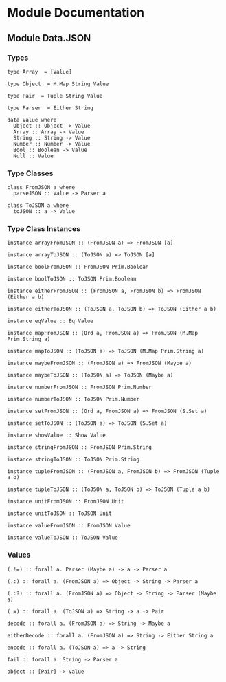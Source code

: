 # Module Documentation

## Module Data.JSON

### Types

    type Array  = [Value]

    type Object  = M.Map String Value

    type Pair  = Tuple String Value

    type Parser  = Either String

    data Value where
      Object :: Object -> Value
      Array :: Array -> Value
      String :: String -> Value
      Number :: Number -> Value
      Bool :: Boolean -> Value
      Null :: Value


### Type Classes

    class FromJSON a where
      parseJSON :: Value -> Parser a

    class ToJSON a where
      toJSON :: a -> Value


### Type Class Instances

    instance arrayFromJSON :: (FromJSON a) => FromJSON [a]

    instance arrayToJSON :: (ToJSON a) => ToJSON [a]

    instance boolFromJSON :: FromJSON Prim.Boolean

    instance boolToJSON :: ToJSON Prim.Boolean

    instance eitherFromJSON :: (FromJSON a, FromJSON b) => FromJSON (Either a b)

    instance eitherToJSON :: (ToJSON a, ToJSON b) => ToJSON (Either a b)

    instance eqValue :: Eq Value

    instance mapFromJSON :: (Ord a, FromJSON a) => FromJSON (M.Map Prim.String a)

    instance mapToJSON :: (ToJSON a) => ToJSON (M.Map Prim.String a)

    instance maybeFromJSON :: (FromJSON a) => FromJSON (Maybe a)

    instance maybeToJSON :: (ToJSON a) => ToJSON (Maybe a)

    instance numberFromJSON :: FromJSON Prim.Number

    instance numberToJSON :: ToJSON Prim.Number

    instance setFromJSON :: (Ord a, FromJSON a) => FromJSON (S.Set a)

    instance setToJSON :: (ToJSON a) => ToJSON (S.Set a)

    instance showValue :: Show Value

    instance stringFromJSON :: FromJSON Prim.String

    instance stringToJSON :: ToJSON Prim.String

    instance tupleFromJSON :: (FromJSON a, FromJSON b) => FromJSON (Tuple a b)

    instance tupleToJSON :: (ToJSON a, ToJSON b) => ToJSON (Tuple a b)

    instance unitFromJSON :: FromJSON Unit

    instance unitToJSON :: ToJSON Unit

    instance valueFromJSON :: FromJSON Value

    instance valueToJSON :: ToJSON Value


### Values

    (.!=) :: forall a. Parser (Maybe a) -> a -> Parser a

    (.:) :: forall a. (FromJSON a) => Object -> String -> Parser a

    (.:?) :: forall a. (FromJSON a) => Object -> String -> Parser (Maybe a)

    (.=) :: forall a. (ToJSON a) => String -> a -> Pair

    decode :: forall a. (FromJSON a) => String -> Maybe a

    eitherDecode :: forall a. (FromJSON a) => String -> Either String a

    encode :: forall a. (ToJSON a) => a -> String

    fail :: forall a. String -> Parser a

    object :: [Pair] -> Value